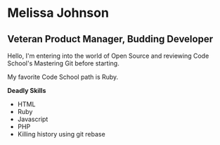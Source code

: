Melissa Johnson
=========

Veteran Product Manager, Budding Developer
----------

Hello, I'm entering into the world of Open Source and reviewing Code School's Mastering Git before starting.

My favorite Code School path is Ruby.

**Deadly Skills**<br />

* HTML
* Ruby
* Javascript
* PHP
* Killing history using git rebase
